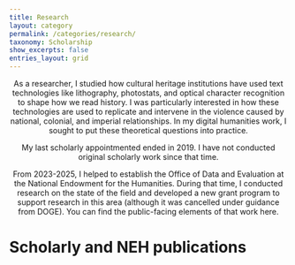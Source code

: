 ```yaml
---
title: Research
layout: category
permalink: /categories/research/
taxonomy: Scholarship
show_excerpts: false
entries_layout: grid
---
```


<p style="text-align: center;">As a researcher, I studied how cultural heritage institutions have used text technologies like lithography, photostats, and optical character recognition to shape how we read history. I was particularly interested in how these technologies are used to replicate and intervene in the violence caused by national, colonial, and imperial relationships. In my digital humanities work, I sought to put these theoretical questions into practice.</p>

<p style="text-align: center;">My last scholarly appointmented ended in 2019. I have not conducted original scholarly work since that time.</p>

<p style="text-align: center;">From 2023-2025, I helped to establish the Office of Data and Evaluation at the National Endowment for the Humanities. During that time, I conducted research on the state of the field and developed a new grant program to support research in this area (although it was cancelled under guidance from DOGE). You can find the public-facing elements of that work here.</p>

# Scholarly and NEH publications